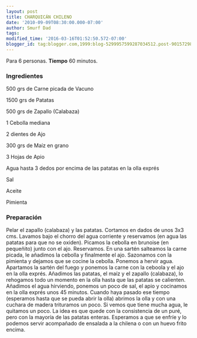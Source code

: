 ```yaml
---
layout: post
title: CHARQUICÁN CHILENO
date: '2010-09-09T08:30:00.000-07:00'
author: Smurf Dad
tags: 
modified_time: '2016-03-16T01:52:50.572-07:00'
blogger_id: tag:blogger.com,1999:blog-5299957599287034512.post-9015729833729170468
---
```


Para 6 personas.
<b>Tiempo</b> 60 minutos.

<h3>Ingredientes</h3>

500 grs de Carne picada de Vacuno

1500 grs de Patatas

500 grs de Zapallo (Calabaza)

1 Cebolla mediana

2 dientes de Ajo

300 grs de Maíz en grano

3 Hojas de Apio

Agua hasta 3 dedos por encima de las patatas en la olla exprés

Sal

Aceite

Pimienta

<h3>Preparación</h3>

Pelar el zapallo (calabaza) y las patatas. Cortamos en dados de unos 3x3 cms. Lavamos bajo el chorro del agua corriente y reservamos (en agua las patatas para que no se oxiden). Picamos la cebolla en brunoise (en pequeñito) junto con el ajo. Reservamos. En una sartén salteamos la carne picada, le añadimos la cebolla y finalmente el ajo. Sazonamos con la pimienta y dejamos que se cocine la cebolla. Ponemos a hervir agua. Apartamos la sartén del fuego y ponemos la carne con la ceboola y el ajo en la olla exprés. Añadimos las patatas, el maíz y el zapallo (calabaza), lo rehogamos todo un momento en la olla hasta que las patatas se calienten. Añadimos el agua hirviendo, ponemos un poco de sal, el apio y cocinamos en la olla exprés unos 45 minutos. Cuando haya pasado ese tiempo (esperamos hasta que se pueda abrir la olla) abrimos la olla y con una cuchara de madera trituramos un poco. Si vemos que tiene mucha agua, le quitamos un poco. La idea es que quede con la consistencia de un puré, pero con la mayoría de las patatas enteras. Esperamos a que se enfríe y lo podemos servir acompañado de ensalada a la chilena o con un huevo frito encima.

